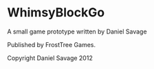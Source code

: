 WhimsyBlockGo
=============

A small game prototype written by Daniel Savage

Published by FrostTree Games.

Copyright Daniel Savage 2012

